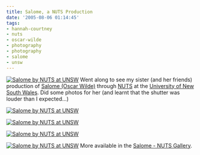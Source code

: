 ```yaml
---
title: Salome, a NUTS Production
date: '2005-08-06 01:14:45'
tags:
- hannah-courtney
- nuts
- oscar-wilde
- photography
- photography
- salome
- unsw
---
```


<a href="http://euphemize.net/img/user/IMG_0638_large.jpg"><img alt="Salome by NUTS at UNSW" title="Salome by NUTS at UNSW" src="http://euphemize.net/img/user/IMG_0638.jpg" /></a>
Went along to see my sister (and her friends) production of <a href="http://www.nuts.org.au/salome">Salome (Oscar Wilde)</a> through <a href="http://www.nuts.org.au/">NUTS</a> at the <a href="http://www.unsw.edu.au">University of New South Wales</a>. Did some photos for her (and learnt that the shutter was louder than I expected...)

<a href="http://euphemize.net/img/user/IMG_0659_large.jpg"><img alt="Salome by NUTS at UNSW" title="Salome by NUTS at UNSW" src="http://euphemize.net/img/user/IMG_0659.jpg" /></a>

<a href="http://euphemize.net/img/user/IMG_0668_large.jpg"><img alt="Salome by NUTS at UNSW" title="Salome by NUTS at UNSW" src="http://euphemize.net/img/user/IMG_0668.jpg" /></a>

<a href="http://euphemize.net/img/user/IMG_0673_large.jpg"><img alt="Salome by NUTS at UNSW" title="Salome by NUTS at UNSW" src="http://euphemize.net/img/user/IMG_0673.jpg" /></a>

<a href="http://euphemize.net/img/user/IMG_0679_large.jpg"><img alt="Salome by NUTS at UNSW" title="Salome by NUTS at UNSW" src="http://euphemize.net/img/user/IMG_0679.jpg" /></a>
More available in the <a href="http://euphemize.net/photography/gallery/66/">Salome - NUTS Gallery</a>.
